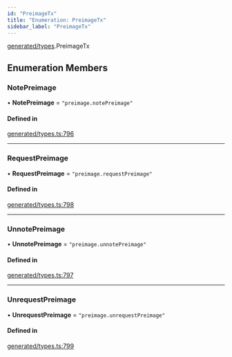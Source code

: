 ```yaml
---
id: "PreimageTx"
title: "Enumeration: PreimageTx"
sidebar_label: "PreimageTx"
---
```


[generated/types](../../../../modules/Generated/Types/Types.md).PreimageTx

## Enumeration Members

### NotePreimage

• **NotePreimage** = ``"preimage.notePreimage"``

#### Defined in

[generated/types.ts:796](https://github.com/PolymeshAssociation/polymesh-sdk/blob/c53723bab/src/generated/types.ts#L796)

___

### RequestPreimage

• **RequestPreimage** = ``"preimage.requestPreimage"``

#### Defined in

[generated/types.ts:798](https://github.com/PolymeshAssociation/polymesh-sdk/blob/c53723bab/src/generated/types.ts#L798)

___

### UnnotePreimage

• **UnnotePreimage** = ``"preimage.unnotePreimage"``

#### Defined in

[generated/types.ts:797](https://github.com/PolymeshAssociation/polymesh-sdk/blob/c53723bab/src/generated/types.ts#L797)

___

### UnrequestPreimage

• **UnrequestPreimage** = ``"preimage.unrequestPreimage"``

#### Defined in

[generated/types.ts:799](https://github.com/PolymeshAssociation/polymesh-sdk/blob/c53723bab/src/generated/types.ts#L799)
